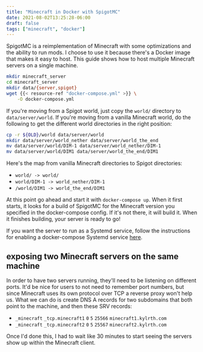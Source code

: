 ```yaml
---
title: "Minecraft in Docker with SpigotMC"
date: 2021-08-02T13:25:28-06:00
draft: false
tags: ["minecraft", "docker"]
---
```


SpigotMC is a reimplementation of Minecraft with some optimizations and the ability to run mods. I choose to use it because there's a Docker image that makes it easy to host. This guide shows how to host multiple Minecraft servers on a single machine.

```sh
mkdir minecraft_server
cd minecraft_server
mkdir data/{server,spigot}
wget {{< resource-ref "docker-compose.yml" >}} \
    -O docker-compose.yml
```

If you're moving from a Spigot world, just copy the `world/` directory to `data/server/world`. If you're moving from a vanilla Minecraft world, do the following to get the different world directories in the right position:

```sh
cp -r ${OLD}/world data/server/world
mkdir data/server/world_nether data/server/world_the_end
mv data/server/world/DIM-1 data/server/world_nether/DIM-1
mv data/server/world/DIM1 data/server/world_the_end/DIM1
```

Here's the map from vanilla Minecraft directories to Spigot directories:

- `world/ -> world/`
- `world/DIM-1 -> world_nether/DIM-1`
- `/world/DIM1 -> world_the_end/DIM1`

At this point go ahead and start it with `docker-compose up`. When it first starts, it looks for a build of SpigotMC for the Minecraft version you specified in the docker-compose config. If it's not there, it will build it. When it finishes building, your server is ready to go!

If you want the server to run as a Systemd service, follow the instructions for enabling a docker-compose Systemd service [here](https://kylrth.com/post/matrix-setup/#enabling-the-services-with-systemd).

## exposing two Minecraft servers on the same machine

In order to have two servers running, they'll need to be listening on different ports. It'd be nice for users to not need to remember port numbers, but since Minecraft uses its own protocol over TCP a reverse proxy won't help us. What we can do is create DNS A records for two subdomains that both point to the machine, and then these SRV records:

- `_minecraft` `_tcp.minecraft1` `0` `5` `25566` `minecraft1.kylrth.com`
- `_minecraft` `_tcp.minecraft2` `0` `5` `25567` `minecraft2.kylrth.com`

Once I'd done this, I had to wait like 30 minutes to start seeing the servers show up within the Minecraft client.
